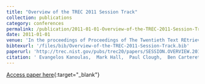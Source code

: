 ```yaml
---
title: "Overview of the TREC 2011 Session Track"
collection: publications
category: conferences
permalink: /publication/2011-01-01-Overview-of-the-TREC-2011-Session-Track
date: 2011-01-01
venue: 'In the proceedings of Proceedings of The Twentieth Text REtrieval Conference, TREC 2011, Gaithersburg, Maryland, USA, November 15-18, 2011'
bibtexurl: '/files/bib/Overview-of-the-TREC-2011-Session-Track.bib'
paperurl: 'http://trec.nist.gov/pubs/trec20/papers/SESSION.OVERVIEW.2011.pdf'
citation: ' Evangelos Kanoulas,  Mark Hall,  Paul Clough,  Ben Carterette,  Mark Sanderson, &quot;Overview of the TREC 2011 Session Track.&quot; In the proceedings of Proceedings of The Twentieth Text REtrieval Conference, TREC 2011, Gaithersburg, Maryland, USA, November 15-18, 2011, 2011.'
---
```

[Access paper here](http://trec.nist.gov/pubs/trec20/papers/SESSION.OVERVIEW.2011.pdf){:target="_blank"}
